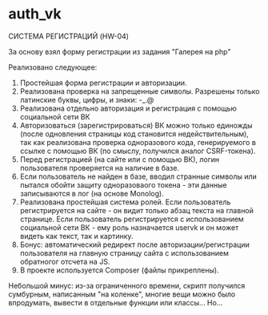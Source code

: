 # auth_vk
СИСТЕМА РЕГИСТРАЦИЙ (HW-04)

За основу взял форму регистрации из задания "Галерея на php"

Реализовано следующее:
1. Простейшая форма регистрации и авторизации.
2. Реализована проверка на запрещенные символы. Разрешены только латинские буквы, цифры, и знаки: -_.@
3. Реализована отдельно авторизация и регистрация с помощью социальной сети ВК
4. Авторизоваться (зарегистрироваться) ВК можно только единожды (после одновления страницы код становится недействительным), так как реализована проверка одноразового кода, генерируемого в ссылке с помощью ВК (по смыслу, получился аналог CSRF-токена).
5. Перед регистрацией (на сайте или с помощью ВК), логин пользователя проверяется на наличие в базе.
6. Если пользователь не найден в базе, вводил странные символы или пытался обойти защиту одноразоваого токена - эти данные записываются в лог (на основе Monolog).
7. Реализована простейшая система ролей. Если пользователь регистрируется на сайте - он видит только абзац текста на главной странице. Если пользователь регистрируется с использованием социальной сети ВК - ему роль назначается uservk и он может видеть как текст, так и картинку.
8. Бонус: автоматический редирект после авторизации/регистрации пользователя на главную страницу сайта с использованием обратногог отсчета на JS.
9. В проекте используется Composer (файлы прикреплены).

 Небольшой минус: из-за ограниченного времени, скрипт получился сумбурным, написанным "на коленке", многие вещи можно было впродумать, вывести в отдельные функции или классы... Но...
